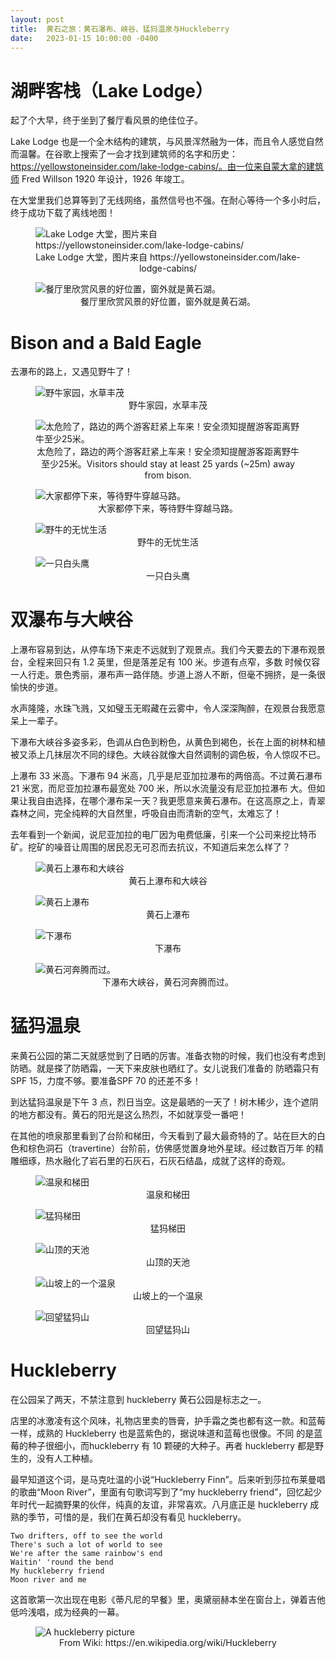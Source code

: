 ```yaml
---
layout: post
title:  黄石之旅：黄石瀑布、峡谷、猛犸温泉与Huckleberry
date:   2023-01-15 10:00:00 -0400
---
```


# 湖畔客栈（Lake Lodge）

起了个大早，终于坐到了餐厅看风景的绝佳位子。

Lake Lodge 也是一个全木结构的建筑，与风景浑然融为一体，而且令人感觉自然而温馨。在谷歌上搜索了一会才找到建筑师的名字和历史：
https://yellowstoneinsider.com/lake-lodge-cabins/。由一位来自蒙大拿的建筑师 Fred Willson 1920 年设计，1926 年竣工。

在大堂里我们总算等到了无线网络，虽然信号也不强。在耐心等待一个多小时后，终于成功下载了离线地图！

<figure>
  <img src="../../../assets/images/Yellowstone-Day3/lake-lodge-lobby-david-ristivo-2012.jpg" alt="Lake Lodge 大堂，图片来自 https://yellowstoneinsider.com/lake-lodge-cabins/"/>
  <center><figcaption>Lake Lodge 大堂，图片来自 https://yellowstoneinsider.com/lake-lodge-cabins/</figcaption></center>
</figure>

<figure>
  <img src="../../../assets/images/Yellowstone-Day3/Window-by-the-lake.jpg" alt="餐厅里欣赏风景的好位置，窗外就是黄石湖。"/>
  <center><figcaption>餐厅里欣赏风景的好位置，窗外就是黄石湖。</figcaption></center>
</figure>


# Bison and a Bald Eagle

去瀑布的路上，又遇见野牛了！

<figure>
  <img src="../../../assets/images/Yellowstone-Day3/Hayden-Valley-bison-01.jpg" alt="野牛家园，水草丰茂"/>
  <center><figcaption>野牛家园，水草丰茂</figcaption></center>
</figure>

<figure>
  <img src="../../../assets/images/Yellowstone-Day3/Hayden-Valley-bison-02.jpg" alt="太危险了，路边的两个游客赶紧上车来！安全须知提醒游客距离野牛至少25米。"/>
  <center><figcaption>太危险了，路边的两个游客赶紧上车来！安全须知提醒游客距离野牛至少25米。Visitors should stay at least 25 yards (~25m) away from bison. </figcaption></center>
</figure>

<figure>
  <img src="../../../assets/images/Yellowstone-Day3/Hayden-Valley-bison-03.jpg" alt="大家都停下来，等待野牛穿越马路。"/>
  <center><figcaption>大家都停下来，等待野牛穿越马路。</figcaption></center>
</figure>

<figure>
  <img src="../../../assets/images/Yellowstone-Day3/Hayden-Valley-bison-04.jpg" alt="野牛的无忧生活"/>
  <center><figcaption>野牛的无忧生活</figcaption></center>
</figure>

<figure>
  <img src="../../../assets/images/Yellowstone-Day3/Hayden-Valley-bald-eagle.jpg" alt="一只白头鹰"/>
  <center><figcaption>一只白头鹰</figcaption></center>
</figure>


# 双瀑布与大峡谷

上瀑布容易到达，从停车场下来走不远就到了观景点。我们今天要去的下瀑布观景台，全程来回只有 1.2 英里，但是落差足有 100 米。步道有点窄，多数
时候仅容一人行走。景色秀丽，瀑布声一路伴随。步道上游人不断，但毫不拥挤，是一条很愉快的步道。

水声隆隆，水珠飞溅，又如璧玉无暇藏在云雾中，令人深深陶醉，在观景台我愿意呆上一辈子。

下瀑布大峡谷多姿多彩，色调从白色到粉色，从黄色到褐色，长在上面的树林和植被又添上几抹层次不同的绿色。大峡谷就像大自然调制的调色板，令人惊叹不已。

上瀑布 33 米高。下瀑布 94 米高，几乎是尼亚加拉瀑布的两倍高。不过黄石瀑布 21 米宽，而尼亚加拉瀑布最宽处 700 米，所以水流量没有尼亚加拉瀑布
大。但如果让我自由选择，在哪个瀑布呆一天？我更愿意来黄石瀑布。在这高原之上，青翠森林之间，完全纯粹的大自然里，呼吸自由而清新的空气，太难忘了！

去年看到一个新闻，说尼亚加拉的电厂因为电费低廉，引来一个公司来挖比特币矿。挖矿的噪音让周围的居民忍无可忍而去抗议，不知道后来怎么样了？

<figure>
  <img src="../../../assets/images/Yellowstone-Day3/Upper-Falls-01.jpg" alt="黄石上瀑布和大峡谷"/>
  <center><figcaption>黄石上瀑布和大峡谷</figcaption></center>
</figure>

<figure>
  <img src="../../../assets/images/Yellowstone-Day3/Upper-Falls-02.jpg" alt="黄石上瀑布"/>
  <center><figcaption>黄石上瀑布</figcaption></center>
</figure>

<figure>
  <img src="../../../assets/images/Yellowstone-Day3/Lower-Falls-01.jpg" alt="下瀑布"/>
  <center><figcaption>下瀑布</figcaption></center>
</figure>

<figure>
  <img src="../../../assets/images/Yellowstone-Day3/Lower-Falls-02.jpg" alt="黄石河奔腾而过。"/>
  <center><figcaption>下瀑布大峡谷，黄石河奔腾而过。</figcaption></center>
</figure>

# 猛犸温泉

来黄石公园的第二天就感觉到了日晒的厉害。准备衣物的时候，我们也没有考虑到防晒。就是搽了防晒霜，一天下来皮肤也晒红了。女儿说我们准备的
防晒霜只有 SPF 15，力度不够。要准备SPF 70 的还差不多！

到达猛犸温泉是下午 3 点，烈日当空。这是最晒的一天了！树木稀少，连个遮阴的地方都没有。黄石的阳光是这么热烈，不如就享受一番吧！

在其他的喷泉那里看到了台阶和梯田，今天看到了最大最奇特的了。站在巨大的白色和棕色洞石（travertine）台阶前，仿佛感觉置身地外星球。经过数百万年
的精雕细琢，热水融化了岩石里的石灰石，石灰石结晶，成就了这样的奇观。

<figure>
  <img src="../../../assets/images/Yellowstone-Day3/Mammoth-01.jpg" alt="温泉和梯田"/>
  <center><figcaption>温泉和梯田</figcaption></center>
</figure>

<figure>
  <img src="../../../assets/images/Yellowstone-Day3/Mammoth-02.jpg" alt="猛犸梯田"/>
  <center><figcaption>猛犸梯田</figcaption></center>
</figure>

<figure>
  <img src="../../../assets/images/Yellowstone-Day3/Mammoth-03.jpg" alt="山顶的天池"/>
  <center><figcaption>山顶的天池</figcaption></center>
</figure>

<figure>
  <img src="../../../assets/images/Yellowstone-Day3/Mammoth-05.jpg" alt="山坡上的一个温泉"/>
  <center><figcaption>山坡上的一个温泉</figcaption></center>
</figure>

<figure>
  <img src="../../../assets/images/Yellowstone-Day3/Mammoth-06.jpg" alt="回望猛犸山"/>
  <center><figcaption>回望猛犸山</figcaption></center>
</figure>

# Huckleberry

在公园呆了两天，不禁注意到 huckleberry 黄石公园是标志之一。

店里的冰激凌有这个风味，礼物店里卖的唇膏，护手霜之类也都有这一款。和蓝莓一样，成熟的 Huckleberry 也是蓝紫色的，据说味道和蓝莓也很像。不同
的是蓝莓的种子很细小，而huckleberry 有 10 颗硬的大种子。再者 huckleberry 都是野生的，没有人工种植。

最早知道这个词，是马克吐温的小说“Huckleberry Finn”。后来听到莎拉布莱曼唱的歌曲“Moon River”，里面有句歌词写到了“my huckleberry
friend”，回忆起少年时代一起摘野果的伙伴，纯真的友谊，非常喜欢。八月底正是 huckleberry 成熟的季节，可惜的是，我们在黄石却没有看见 huckleberry。

```
Two drifters, off to see the world
There's such a lot of world to see
We're after the same rainbow's end
Waitin' 'round the bend
My huckleberry friend
Moon river and me
```

这首歌第一次出现在电影《蒂凡尼的早餐》里，奥黛丽赫本坐在窗台上，弹着吉他低吟浅唱，成为经典的一幕。

<figure>
  <img src="../../../assets/images/Yellowstone-Day3/Huckleberry.png" alt="A huckleberry picture"/>
  <center><figcaption>From Wiki: https://en.wikipedia.org/wiki/Huckleberry</figcaption></center>
</figure>
